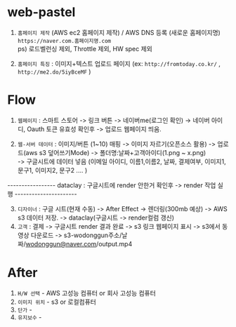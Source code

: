 # web-pastel

1. `홈페이지 제작` (AWS ec2 홈페이지 제작) / AWS DNS 등록 (새로운 홈페이지명)  `https://naver.com.홈페이지명.com`  
 ps) 로드벨런싱 제외, Throttle 제외, HW spec 제외  
 
2. `홈페이지 특징` : 이미지+텍스트 업로드 페이지 (ex: `http://fromtoday.co.kr/`   ,  `http://me2.do/5iyBceMF` )
         
# Flow

1.  `웹페이지` : 스마트 스토어 -> 링크 버튼 -> 네이버me(로그인 확인) -> 네이버 아이디, Oauth 토큰 유효성 확인후 -> 업로드 웹페이지 띄움.

2.  `웹-서버 데이터` : 이미지/버튼 (1~10) 매핑 -> 이미지 자르기(오픈소스 활용) ->  업로드(aws s3 덮어쓰기Mode) -> 폴더명:날짜+고객아이디(1.png ~ x.png)  
-> 구글시트에 데이터 넣음 (이메일 아이디, 이름1,이름2, 날짜, 결제여부, 이미지1, 문구1, 이미지2, 문구2 .... )  

-----------------  dataclay : 구글시트에 render 안한거 확인후 -> render 작업 실행 ----------------------

3.  `디자이너` : 구글 시트(현재 수동) -> After Effect -> 렌더링(300mb 예상) ->  AWS s3 데이터 저장. -> dataclay(구글시트 -> render컬럼 갱신) 
4.  `고객` : 결제 -> 구글시트 render 결과 완료 -> s3 링크 웹페이지 표시 -> s3에서 동영상 다운로드 -> s3-wodonggun주소/날짜/wodonggun@naver.com/output.mp4  

# After

1. `H/W 선택` - AWS 고성능 컴퓨터 or 회사 고성능 컴퓨터
2. `이미지 위치` - s3 or 로컬컴퓨터
3. `단가` - 
4. `유지보수` - 
